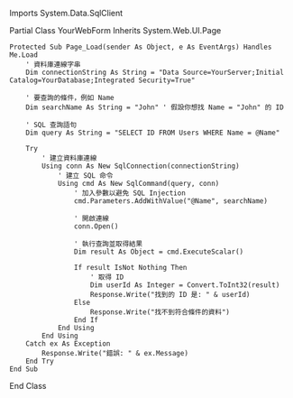 Imports System.Data.SqlClient

Partial Class YourWebForm
    Inherits System.Web.UI.Page

    Protected Sub Page_Load(sender As Object, e As EventArgs) Handles Me.Load
        ' 資料庫連線字串
        Dim connectionString As String = "Data Source=YourServer;Initial Catalog=YourDatabase;Integrated Security=True"

        ' 要查詢的條件，例如 Name
        Dim searchName As String = "John" ' 假設你想找 Name = "John" 的 ID

        ' SQL 查詢語句
        Dim query As String = "SELECT ID FROM Users WHERE Name = @Name"

        Try
            ' 建立資料庫連線
            Using conn As New SqlConnection(connectionString)
                ' 建立 SQL 命令
                Using cmd As New SqlCommand(query, conn)
                    ' 加入參數以避免 SQL Injection
                    cmd.Parameters.AddWithValue("@Name", searchName)

                    ' 開啟連線
                    conn.Open()

                    ' 執行查詢並取得結果
                    Dim result As Object = cmd.ExecuteScalar()

                    If result IsNot Nothing Then
                        ' 取得 ID
                        Dim userId As Integer = Convert.ToInt32(result)
                        Response.Write("找到的 ID 是: " & userId)
                    Else
                        Response.Write("找不到符合條件的資料")
                    End If
                End Using
            End Using
        Catch ex As Exception
            Response.Write("錯誤: " & ex.Message)
        End Try
    End Sub
End Class